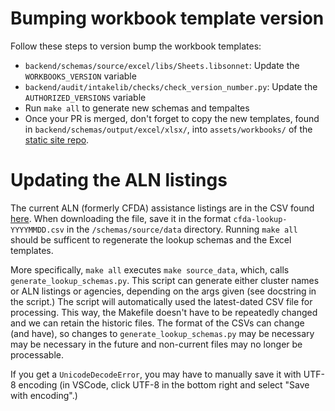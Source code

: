 # Bumping workbook template version

Follow these steps to version bump the workbook templates:
- `backend/schemas/source/excel/libs/Sheets.libsonnet`: Update the `WORKBOOKS_VERSION` variable
- `backend/audit/intakelib/checks/check_version_number.py`: Update the `AUTHORIZED_VERSIONS` variable
- Run `make all` to generate new schemas and tempaltes
- Once your PR is merged, don't forget to copy the new templates, found in `backend/schemas/output/excel/xlsx/`, into `assets/workbooks/` of the [static site repo](https://github.com/GSA-TTS/FAC-transition-site).

# Updating the ALN listings

The current ALN (formerly CFDA) assistance listings are in the CSV found [here](https://sam.gov/data-services/Assistance%20Listings/datagov?privacy=Public). When downloading the file, save it in the format `cfda-lookup-YYYYMMDD.csv` in the `/schemas/source/data` directory. Running `make all` should be sufficent to regenerate the lookup schemas and the Excel templates.

More specifically, `make all` executes `make source_data`, which, calls `generate_lookup_schemas.py`. This script can generate either cluster names or ALN listings or agencies, depending on the args given (see docstring in the script.) The script will automatically used the latest-dated CSV file for processing. This way, the Makefile doesn't have to be repeatedly changed and we can retain the historic files. The format of the CSVs can change (and have), so changes to `generate_lookup_schemas.py` may be necessary may be necessary in the future and non-current files may no longer be processable.

If you get a `UnicodeDecodeError`, you may have to manually save it with UTF-8 encoding (in VSCode, click UTF-8 in the bottom right and select "Save with encoding".)
